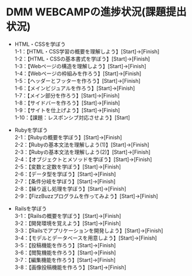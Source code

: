 DMM WEBCAMPの進捗状況(課題提出状況)
=====

- HTML・CSSを学ぼう  
	1-1：【HTML・CSS学習の概要を理解しよう】[Start]→[Finish]  
	1-2：【HTML・CSSの基本書式を学ぼう】[Start]→[Finish]  
	1-3：【Webページの構造を理解しよう】[Start]→[Finish]  
	1-4：【Webページの枠組みを作ろう】[Start]→[Finish]  
	1-5：【ヘッダーとフッターを作ろう】[Start]→[Finish]  
	1-6：【メインビジュアルを作ろう】[Start]→[Finish]  
	1-7：【メイン部分を作ろう】[Start]→[Finish]  
	1-8：【サイドバーを作ろう】[Start]→[Finish]  
	1-9：【サイトを仕上げよう】[Start]→[Finish]  
	1-10：【課題：レスポンシブ対応させよう】[Start]  

- Rubyを学ぼう  
	2-1：【Rubyの概要を学ぼう】[Start]→[Finish]  
	2-2：【Rubyの基本文法を理解しよう(1)】[Start]→[Finish]  
	2-3：【Rubyの基本文法を理解しよう(2)】[Start]→[Finish]  
	2-4：【オブジェクトとメソッドを学ぼう】[Start]→[Finish]  
	2-5：【変数と定数を学ぼう】[Start]→[Finish]  
	2-6：【データ型を学ぼう】[Start]→[Finish]  
	2-7：【条件分岐を学ぼう】[Start]→[Finish]  
	2-8：【繰り返し処理を学ぼう】[Start]→[Finish]  
	2-9：【FizzBuzzプログラムを作ってみよう】[Start]→[Finish]  

- Railsを学ぼう  
	3-1：【Railsの概要を学ぼう】[Start]→[Finish]  
	3-2：【開発環境を覚えよう】[Start]→[Finish]  
	3-3：【Railsでアプリケーションを開発しよう】[Start]→[Finish]  
	3-4：【モデルとデータベースを用意しよう】[Start]→[Finish]  
	3-5：【投稿機能を作ろう】[Start]→[Finish]  
	3-6：【閲覧機能を作ろう】[Start]→[Finish]  
	3-7：【編集機能を作ろう】[Start]→[Finish]  
	3-8：【画像投稿機能を作ろう】[Start]→[Finish]  
	